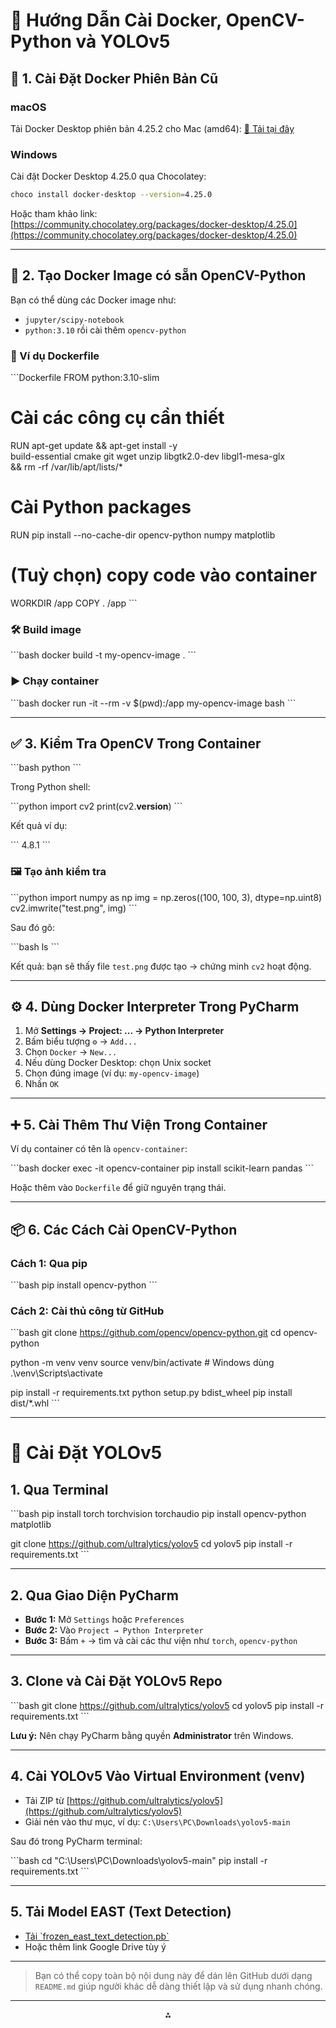 # 🚀 Hướng Dẫn Cài Docker, OpenCV-Python và YOLOv5

## 🐳 1. Cài Đặt Docker Phiên Bản Cũ

### macOS
Tải Docker Desktop phiên bản 4.25.2 cho Mac (amd64):
[🔗 Tải tại đây](https://desktop.docker.com/mac/main/amd64/129061/Docker.dmg)

### Windows
Cài đặt Docker Desktop 4.25.0 qua Chocolatey:
```bash
choco install docker-desktop --version=4.25.0
```

Hoặc tham khảo link:  
[https://community.chocolatey.org/packages/docker-desktop/4.25.0](https://community.chocolatey.org/packages/docker-desktop/4.25.0)

---

## 🐍 2. Tạo Docker Image có sẵn OpenCV-Python

Bạn có thể dùng các Docker image như:

- `jupyter/scipy-notebook`
- `python:3.10` rồi cài thêm `opencv-python`

### 📌 Ví dụ Dockerfile

\`\`\`Dockerfile
FROM python:3.10-slim

# Cài các công cụ cần thiết
RUN apt-get update && apt-get install -y \
    build-essential cmake git wget unzip libgtk2.0-dev libgl1-mesa-glx \
    && rm -rf /var/lib/apt/lists/*

# Cài Python packages
RUN pip install --no-cache-dir opencv-python numpy matplotlib

# (Tuỳ chọn) copy code vào container
WORKDIR /app
COPY . /app
\`\`\`

### 🛠️ Build image

\`\`\`bash
docker build -t my-opencv-image .
\`\`\`

### ▶️ Chạy container

\`\`\`bash
docker run -it --rm -v $(pwd):/app my-opencv-image bash
\`\`\`

---

## ✅ 3. Kiểm Tra OpenCV Trong Container

\`\`\`bash
python
\`\`\`

Trong Python shell:

\`\`\`python
import cv2
print(cv2.__version__)
\`\`\`

Kết quả ví dụ:

\`\`\`
4.8.1
\`\`\`

### 🖼️ Tạo ảnh kiểm tra

\`\`\`python
import numpy as np
img = np.zeros((100, 100, 3), dtype=np.uint8)
cv2.imwrite("test.png", img)
\`\`\`

Sau đó gõ:

\`\`\`bash
ls
\`\`\`

Kết quả: bạn sẽ thấy file `test.png` được tạo → chứng minh `cv2` hoạt động.

---

## ⚙️ 4. Dùng Docker Interpreter Trong PyCharm

1. Mở **Settings → Project: ... → Python Interpreter**
2. Bấm biểu tượng `⚙` → `Add...`
3. Chọn `Docker` → `New...`
4. Nếu dùng Docker Desktop: chọn Unix socket
5. Chọn đúng image (ví dụ: `my-opencv-image`)
6. Nhấn `OK`

---

## ➕ 5. Cài Thêm Thư Viện Trong Container

Ví dụ container có tên là `opencv-container`:

\`\`\`bash
docker exec -it opencv-container pip install scikit-learn pandas
\`\`\`

Hoặc thêm vào `Dockerfile` để giữ nguyên trạng thái.

---

## 📦 6. Các Cách Cài OpenCV-Python

### Cách 1: Qua pip

\`\`\`bash
pip install opencv-python
\`\`\`

### Cách 2: Cài thủ công từ GitHub

\`\`\`bash
git clone https://github.com/opencv/opencv-python.git
cd opencv-python

python -m venv venv
source venv/bin/activate  # Windows dùng .\venv\Scripts\activate

pip install -r requirements.txt
python setup.py bdist_wheel
pip install dist/*.whl
\`\`\`

---

# 🎯 Cài Đặt YOLOv5

## 1. Qua Terminal

\`\`\`bash
pip install torch torchvision torchaudio
pip install opencv-python matplotlib

git clone https://github.com/ultralytics/yolov5
cd yolov5
pip install -r requirements.txt
\`\`\`

---

## 2. Qua Giao Diện PyCharm

- **Bước 1:** Mở `Settings` hoặc `Preferences`
- **Bước 2:** Vào `Project → Python Interpreter`
- **Bước 3:** Bấm `+` → tìm và cài các thư viện như `torch`, `opencv-python`

---

## 3. Clone và Cài Đặt YOLOv5 Repo

\`\`\`bash
git clone https://github.com/ultralytics/yolov5
cd yolov5
pip install -r requirements.txt
\`\`\`

**Lưu ý:** Nên chạy PyCharm bằng quyền **Administrator** trên Windows.

---

## 4. Cài YOLOv5 Vào Virtual Environment (venv)

- Tải ZIP từ [https://github.com/ultralytics/yolov5](https://github.com/ultralytics/yolov5)
- Giải nén vào thư mục, ví dụ: `C:\Users\PC\Downloads\yolov5-main`

Sau đó trong PyCharm terminal:

\`\`\`bash
cd "C:\Users\PC\Downloads\yolov5-main"
pip install -r requirements.txt
\`\`\`

---

## 5. Tải Model EAST (Text Detection)

- [Tải \`frozen_east_text_detection.pb\`](https://github.com/opencv/opencv_extra/blob/master/testdata/dnn/download_models.py)
- Hoặc thêm link Google Drive tùy ý

---

> Bạn có thể copy toàn bộ nội dung này để dán lên GitHub dưới dạng `README.md` giúp người khác dễ dàng thiết lập và sử dụng nhanh chóng.

---

<div align="center">⁂</div>